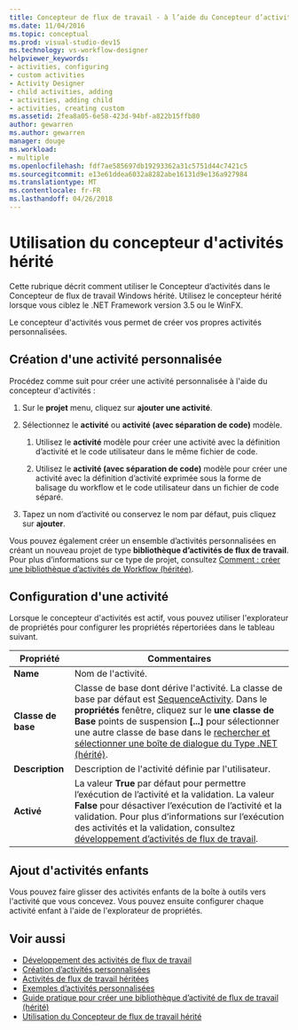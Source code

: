```yaml
---
title: Concepteur de flux de travail - à l’aide du Concepteur d’activités hérité
ms.date: 11/04/2016
ms.topic: conceptual
ms.prod: visual-studio-dev15
ms.technology: vs-workflow-designer
helpviewer_keywords:
- activities, configuring
- custom activities
- Activity Designer
- child activities, adding
- activities, adding child
- activities, creating custom
ms.assetid: 2fea8a05-6e58-423d-94bf-a822b15ffb80
author: gewarren
ms.author: gewarren
manager: douge
ms.workload:
- multiple
ms.openlocfilehash: fdf7ae585697db19293362a31c5751d44c7421c5
ms.sourcegitcommit: e13e61ddea6032a8282abe16131d9e136a927984
ms.translationtype: MT
ms.contentlocale: fr-FR
ms.lasthandoff: 04/26/2018
---
```

# <a name="using-the-legacy-activity-designer"></a>Utilisation du concepteur d'activités hérité

Cette rubrique décrit comment utiliser le Concepteur d’activités dans le Concepteur de flux de travail Windows hérité. Utilisez le concepteur hérité lorsque vous ciblez le .NET Framework version 3.5 ou le WinFX.

Le concepteur d'activités vous permet de créer vos propres activités personnalisées.

## <a name="creating-a-custom-activity"></a>Création d'une activité personnalisée

Procédez comme suit pour créer une activité personnalisée à l'aide du concepteur d'activités :

1.  Sur le **projet** menu, cliquez sur **ajouter une activité**.

2.  Sélectionnez le **activité** ou **activité (avec séparation de code)** modèle.

    1.  Utilisez le **activité** modèle pour créer une activité avec la définition d’activité et le code utilisateur dans le même fichier de code.

    2.  Utilisez le **activité (avec séparation de code)** modèle pour créer une activité avec la définition d’activité exprimée sous la forme de balisage du workflow et le code utilisateur dans un fichier de code séparé.

3.  Tapez un nom d’activité ou conservez le nom par défaut, puis cliquez sur **ajouter**.

Vous pouvez également créer un ensemble d’activités personnalisées en créant un nouveau projet de type **bibliothèque d’activités de flux de travail**. Pour plus d’informations sur ce type de projet, consultez [Comment : créer une bibliothèque d’activités de Workflow (héritée)](../workflow-designer/how-to-create-a-workflow-activity-library-legacy.md).

## <a name="configuring-an-activity"></a>Configuration d'une activité

Lorsque le concepteur d'activités est actif, vous pouvez utiliser l'explorateur de propriétés pour configurer les propriétés répertoriées dans le tableau suivant.

|Propriété|Commentaires|
|--------------|--------------|
|**Name**|Nom de l'activité.|
|**Classe de base**|Classe de base dont dérive l'activité. La classe de base par défaut est [SequenceActivity](http://go.microsoft.com/fwlink?LinkID=65020). Dans le **propriétés** fenêtre, cliquez sur le **une classe de Base** points de suspension **[...]**  pour sélectionner une autre classe de base dans le [rechercher et sélectionner une boîte de dialogue du Type .NET (hérité)](../workflow-designer/browse-and-select-a-dotnet-type-dialog-box-legacy.md).|
|**Description**|Description de l'activité définie par l'utilisateur.|
|**Activé**|La valeur **True** par défaut pour permettre l’exécution de l’activité et la validation. La valeur **False** pour désactiver l’exécution de l’activité et la validation. Pour plus d’informations sur l’exécution des activités et la validation, consultez [développement d’activités de flux de travail](http://go.microsoft.com/fwlink?LinkID=65024).|

## <a name="adding-child-activities"></a>Ajout d'activités enfants

Vous pouvez faire glisser des activités enfants de la boîte à outils vers l'activité que vous concevez. Vous pouvez ensuite configurer chaque activité enfant à l'aide de l'explorateur de propriétés.

## <a name="see-also"></a>Voir aussi

- [Développement des activités de flux de travail](http://go.microsoft.com/fwlink?LinkID=65024)
- [Création d’activités personnalisées](http://go.microsoft.com/fwlink?LinkID=65021)
- [Activités de flux de travail héritées](../workflow-designer/legacy-workflow-activities.md)
- [Exemples d’activités personnalisées](http://go.microsoft.com/fwlink?LinkID=65022)
- [Guide pratique pour créer une bibliothèque d’activité de flux de travail (hérité)](../workflow-designer/how-to-create-a-workflow-activity-library-legacy.md)
- [Utilisation du Concepteur de flux de travail hérité](../workflow-designer/using-the-legacy-workflow-designer.md)
